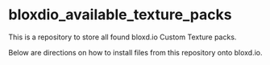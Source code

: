 # bloxdio_available_texture_packs

This is a repository to store all found bloxd.io Custom Texture packs. 

Below are directions on how to install files from this repository onto bloxd.io.
